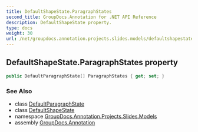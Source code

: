 ```yaml
---
title: DefaultShapeState.ParagraphStates
second_title: GroupDocs.Annotation for .NET API Reference
description: DefaultShapeState property. 
type: docs
weight: 30
url: /net/groupdocs.annotation.projects.slides.models/defaultshapestate/paragraphstates/
---
```

## DefaultShapeState.ParagraphStates property

```csharp
public DefaultParagraphState[] ParagraphStates { get; set; }
```

### See Also

* class [DefaultParagraphState](../../defaultparagraphstate/)
* class [DefaultShapeState](../)
* namespace [GroupDocs.Annotation.Projects.Slides.Models](../../defaultshapestate/)
* assembly [GroupDocs.Annotation](../../../)


